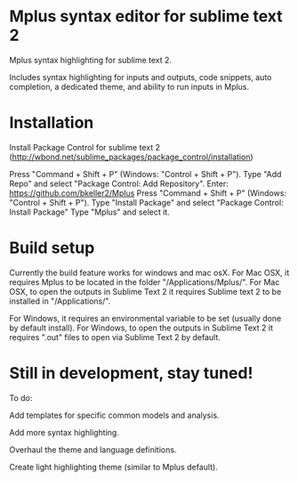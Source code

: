 Mplus syntax editor for sublime text 2
==============

Mplus syntax highlighting for sublime text 2.

Includes syntax highlighting for inputs and outputs, code snippets, auto completion, a dedicated theme, and ability to run inputs in Mplus.

# Installation #

Install Package Control for sublime text 2 (http://wbond.net/sublime_packages/package_control/installation)

Press "Command + Shift + P" (Windows: "Control + Shift + P").
Type "Add Repo" and select "Package Control: Add Repository".
Enter: https://github.com/bkeller2/Mplus
Press "Command + Shift + P" (Windows: "Control + Shift + P").
Type "Install Package" and select "Package Control: Install Package"
Type "Mplus" and select it.

# Build setup #
Currently the build feature works for windows and mac osX.
For Mac OSX, it requires Mplus to be located in the folder "/Applications/Mplus/".
For Mac OSX, to open the outputs in Sublime Text 2 it requires Sublime text 2 to be installed in "/Applications/".

For Windows, it requires an environmental variable to be set (usually done by default install).
For Windows, to open the outputs in Sublime Text 2 it requires ".out" files to open via Sublime Text 2 by default.


# Still in development, stay tuned! #
To do:

Add templates for specific common models and analysis.

Add more syntax highlighting.

Overhaul the theme and language definitions.

Create light highlighting theme (similar to Mplus default).
